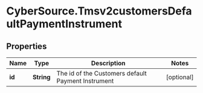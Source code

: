 # CyberSource.Tmsv2customersDefaultPaymentInstrument

## Properties
Name | Type | Description | Notes
------------ | ------------- | ------------- | -------------
**id** | **String** | The id of the Customers default Payment Instrument  | [optional] 


